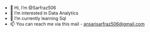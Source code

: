 - 👋 Hi, I’m @Sarfraz506
- 👀 I’m interested in Data Analytics
- 🌱 I’m currently learning Sql
- 📫 You can reach me via this mail - ansarisarfraz506@gmail.com

<!---
Sarfraz506/Sarfraz506 is a ✨ special ✨ repository because its `README.md` (this file) appears on your GitHub profile.
You can click the Preview link to take a look at your changes.
--->
